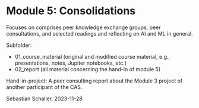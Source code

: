 # Module 5: Consolidations

Focuses on comprises peer knowledge exchange groups, peer consultations, and selected readings and reflecting on AI and ML in general.

Subfolder:
- 01_course_material (original and modified course material, e.g., presentations, notes, Jupiter notebooks, etc.)
- 02_report (all material concerning the hand-in of module 5)

Hand-in-project: A peer consulting report about the Module 3 project of another participant of the CAS.

Sebastian Schaller, 2023-11-28


